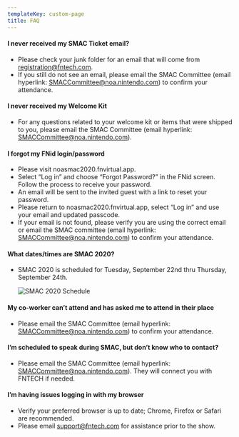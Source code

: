 ```yaml
---
templateKey: custom-page
title: FAQ
---
```

#### I never received my SMAC Ticket email?

* Please check your junk folder for an email that will come from registration@fntech.com.
* If you still do not see an email, please email the SMAC Committee (email hyperlink: SMACCommittee@noa.nintendo.com) to confirm your attendance.

#### I never received my Welcome Kit

* For any questions related to your welcome kit or items that were shipped to you, please email the SMAC Committee (email hyperlink: SMACCommittee@noa.nintendo.com).

#### I forgot my FNid login/password

* Please visit noasmac2020.fnvirtual.app. 
* Select “Log in” and choose “Forgot Password?” in the FNid screen. Follow the process to receive your password.   
* An email will be sent to the invited guest with a link to reset your password.
* Please return to noasmac2020.fnvirtual.app, select “Log in” and use your email and updated passcode. 
* If your email is not found, please verify you are using the correct email or email the SMAC committee (email hyperlink: SMACCommittee@noa.nintendo.com) to confirm your attendance.

#### What dates/times are SMAC 2020?

* SMAC 2020 is scheduled for Tuesday, September 22nd thru Thursday, September 24th.

  ![SMAC 2020 Schedule](/img/nosmac-sched-sm.png "SMAC 2020 Schedule")

#### My co-worker can’t attend and has asked me to attend in their place

* Please email the SMAC Committee (email hyperlink: SMACCommittee@noa.nintendo.com) to confirm your attendance.

#### I’m scheduled to speak during SMAC, but don’t know who to contact?

* Please email the SMAC Committee (email hyperlink: SMACCommittee@noa.nintendo.com). They will connect you with FNTECH if needed. 

#### I’m having issues logging in with my browser

* Verify your preferred browser is up to date; Chrome, Firefox or Safari are recommended. 
* Please email support@fntech.com for assistance prior to the show.
